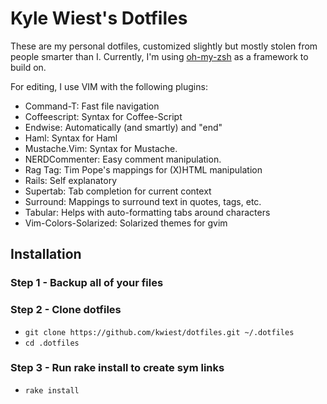 # Kyle Wiest's Dotfiles

These are my personal dotfiles, customized slightly but mostly stolen from people smarter than I. Currently, I'm using [oh-my-zsh](https://github.com/robbyrussell/oh-my-zsh) as a framework to build on.

For editing, I use VIM with the following plugins:

* Command-T: Fast file navigation
* Coffeescript: Syntax for Coffee-Script
* Endwise: Automatically (and smartly) and "end"
* Haml: Syntax for Haml
* Mustache.Vim: Syntax for Mustache.
* NERDCommenter: Easy comment manipulation.
* Rag Tag: Tim Pope's mappings for (X)HTML manipulation
* Rails: Self explanatory
* Supertab: Tab completion for current context
* Surround: Mappings to surround text in quotes, tags, etc.
* Tabular: Helps with auto-formatting tabs around characters
* Vim-Colors-Solarized: Solarized themes for gvim

## Installation

### Step 1 - Backup all of your files

### Step 2 - Clone dotfiles
* `git clone https://github.com/kwiest/dotfiles.git ~/.dotfiles`
* `cd .dotfiles`

### Step 3 - Run rake install to create sym links
* `rake install`
